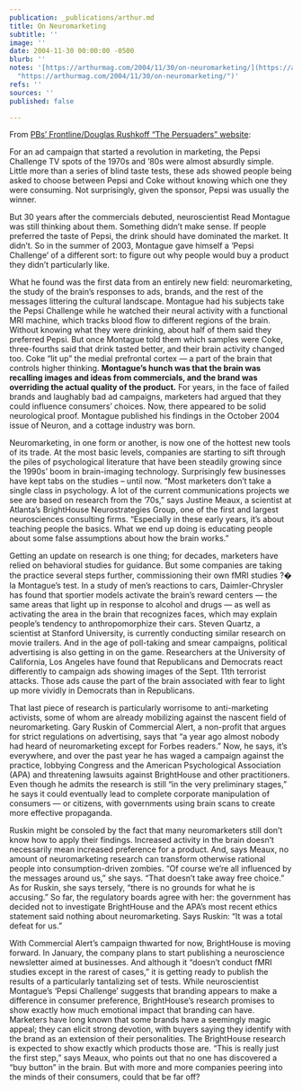 ```yaml
---
publication: _publications/arthur.md
title: On Neuromarketing
subtitle: ''
image: ''
date: 2004-11-30 00:00:00 -0500
blurb: ''
notes: '[https://arthurmag.com/2004/11/30/on-neuromarketing/](https://arthurmag.com/2004/11/30/on-neuromarketing/
  "https://arthurmag.com/2004/11/30/on-neuromarketing/")'
refs: ''
sources: ''
published: false

---
```

From [PBs’ Frontline/Douglas Rushkoff “The Persuaders” website](http://www.pbs.org/wgbh/pages/frontline/shows/persuaders/etc/neuro.html):

For an ad campaign that started a revolution in marketing, the Pepsi Challenge TV spots of the 1970s and ’80s were almost absurdly simple. Little more than a series of blind taste tests, these ads showed people being asked to choose between Pepsi and Coke without knowing which one they were consuming. Not surprisingly, given the sponsor, Pepsi was usually the winner.

But 30 years after the commercials debuted, neuroscientist Read Montague was still thinking about them. Something didn’t make sense. If people preferred the taste of Pepsi, the drink should have dominated the market. It didn’t. So in the summer of 2003, Montague gave himself a ‘Pepsi Challenge’ of a different sort: to figure out why people would buy a product they didn’t particularly like.

What he found was the first data from an entirely new field: neuromarketing, the study of the brain’s responses to ads, brands, and the rest of the messages littering the cultural landscape. Montague had his subjects take the Pepsi Challenge while he watched their neural activity with a functional MRI machine, which tracks blood flow to different regions of the brain. Without knowing what they were drinking, about half of them said they preferred Pepsi. But once Montague told them which samples were Coke, three-fourths said that drink tasted better, and their brain activity changed too. Coke “lit up” the medial prefrontal cortex — a part of the brain that controls higher thinking. **Montague’s hunch was that the brain was recalling images and ideas from commercials, and the brand was overriding the actual quality of the product.** For years, in the face of failed brands and laughably bad ad campaigns, marketers had argued that they could influence consumers’ choices. Now, there appeared to be solid neurological proof. Montague published his findings in the October 2004 issue of Neuron, and a cottage industry was born.

Neuromarketing, in one form or another, is now one of the hottest new tools of its trade. At the most basic levels, companies are starting to sift through the piles of psychological literature that have been steadily growing since the 1990s’ boom in brain-imaging technology. Surprisingly few businesses have kept tabs on the studies – until now. “Most marketers don’t take a single class in psychology. A lot of the current communications projects we see are based on research from the ’70s,” says Justine Meaux, a scientist at Atlanta’s BrightHouse Neurostrategies Group, one of the first and largest neurosciences consulting firms. “Especially in these early years, it’s about teaching people the basics. What we end up doing is educating people about some false assumptions about how the brain works.”

Getting an update on research is one thing; for decades, marketers have relied on behavioral studies for guidance. But some companies are taking the practice several steps further, commissioning their own fMRI studies ?� la Montague’s test. In a study of men’s reactions to cars, Daimler-Chrysler has found that sportier models activate the brain’s reward centers — the same areas that light up in response to alcohol and drugs — as well as activating the area in the brain that recognizes faces, which may explain people’s tendency to anthropomorphize their cars. Steven Quartz, a scientist at Stanford University, is currently conducting similar research on movie trailers. And in the age of poll-taking and smear campaigns, political advertising is also getting in on the game. Researchers at the University of California, Los Angeles have found that Republicans and Democrats react differently to campaign ads showing images of the Sept. 11th terrorist attacks. Those ads cause the part of the brain associated with fear to light up more vividly in Democrats than in Republicans.

That last piece of research is particularly worrisome to anti-marketing activists, some of whom are already mobilizing against the nascent field of neuromarketing. Gary Ruskin of Commercial Alert, a non-profit that argues for strict regulations on advertising, says that “a year ago almost nobody had heard of neuromarketing except for Forbes readers.” Now, he says, it’s everywhere, and over the past year he has waged a campaign against the practice, lobbying Congress and the American Psychological Association (APA) and threatening lawsuits against BrightHouse and other practitioners. Even though he admits the research is still “in the very preliminary stages,” he says it could eventually lead to complete corporate manipulation of consumers — or citizens, with governments using brain scans to create more effective propaganda.

Ruskin might be consoled by the fact that many neuromarketers still don’t know how to apply their findings. Increased activity in the brain doesn’t necessarily mean increased preference for a product. And, says Meaux, no amount of neuromarketing research can transform otherwise rational people into consumption-driven zombies. “Of course we’re all influenced by the messages around us,” she says. “That doesn’t take away free choice.” As for Ruskin, she says tersely, “there is no grounds for what he is accusing.” So far, the regulatory boards agree with her: the government has decided not to investigate BrightHouse and the APA’s most recent ethics statement said nothing about neuromarketing. Says Ruskin: “It was a total defeat for us.”

With Commercial Alert’s campaign thwarted for now, BrightHouse is moving forward. In January, the company plans to start publishing a neuroscience newsletter aimed at businesses. And although it “doesn’t conduct fMRI studies except in the rarest of cases,” it is getting ready to publish the results of a particularly tantalizing set of tests. While neuroscientist Montague’s ‘Pepsi Challenge’ suggests that branding appears to make a difference in consumer preference, BrightHouse’s research promises to show exactly how much emotional impact that branding can have. Marketers have long known that some brands have a seemingly magic appeal; they can elicit strong devotion, with buyers saying they identify with the brand as an extension of their personalities. The BrightHouse research is expected to show exactly which products those are. “This is really just the first step,” says Meaux, who points out that no one has discovered a “buy button” in the brain. But with more and more companies peering into the minds of their consumers, could that be far off?
